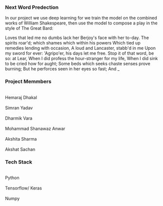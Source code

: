 ### Next Word Predection

In our project we use deep learning for we train the model on the combined works of William Shakespeare, then use the model to compose a play in the style of The Great Bard:

Loves that led me no dumbs lack her Berjoy's face with her to-day.
The spirits roar'd; which shames which within his powers Which tied up remedies lending with occasion,
A loud and Lancaster, stabb'd in me Upon my sword for ever: 'Agripo'er, his days let me free. Stop it of that word,
be so: at Lear, When I did profess the hour-stranger for my life, When I did sink to be cried how for aught;
Some beds which seeks chaste senses prove burning; But he perforces seen in her eyes so fast; And _

### Project Memmbers
<br>Hemaraj Dhakal</br>
<br>Simran Yadav</br>
<br>Dharmik Vara</br>
<br>Mohammad Shanawaz Anwar</br>
<br>Akshita Sharma</br>
<br>Akshat Sachan</br>

### Tech Stack
<br>Python</br>
<br>Tensorflow/ Keras</br>
<br>Numpy</br>


